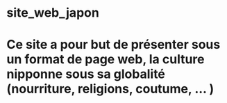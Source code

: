 # site_web_japon
# Ce site a pour but de présenter sous un format de page web, la culture nipponne sous sa globalité (nourriture, religions, coutume, ... )
